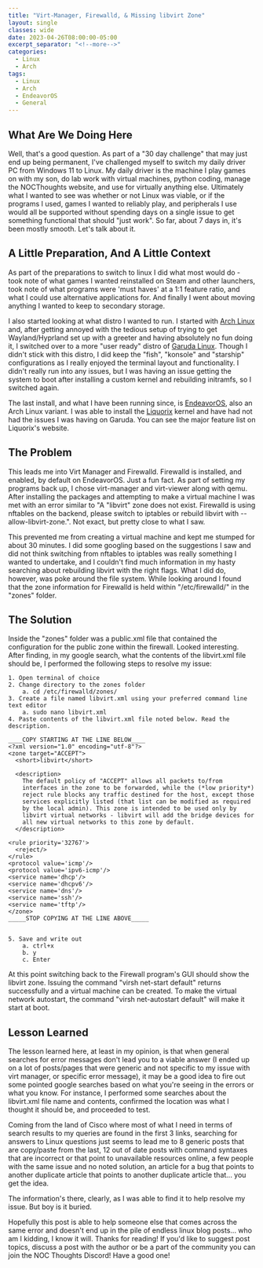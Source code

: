 ```yaml
---
title: "Virt-Manager, Firewalld, & Missing libvirt Zone"
layout: single
classes: wide
date: 2023-04-26T08:00:00-05:00
excerpt_separator: "<!--more-->"
categories:
  - Linux
  - Arch
tags:
  - Linux
  - Arch
  - EndeavorOS
  - General
---
```


## What Are We Doing Here

Well, that's a good question. As part of a "30 day challenge" that may just end up being permanent, I've challenged myself to switch my daily driver PC from Windows 11 to Linux.<!--more--> My daily driver is the machine I play games on with my son, do lab work with virtual machines, python coding, manage the NOCThoughts website, and use for virtually anything else. Ultimately what I wanted to see was whether or not Linux was viable, or if the programs I used, games I wanted to reliably play, and peripherals I use would all be supported without spending days on a single issue to get something functional that should "just work". So far, about 7 days in, it's been mostly smooth. Let's talk about it.

## A Little Preparation, And A Little Context

As part of the preparations to switch to linux I did what most would do - took note of what games I wanted reinstalled on Steam and other launchers, took note of what programs were 'must haves' at a 1:1 feature ratio, and what I could use alternative applications for. And finally I went about moving anything I wanted to keep to secondary storage.

I also started looking at what distro I wanted to run. I started with [Arch Linux](https://archlinux.org/) and, after getting annoyed with the tedious setup of trying to get Wayland/Hyprland set up with a greeter and having absolutely no fun doing it, I switched over to a more "user ready" distro of [Garuda Linux](https://garudalinux.org/). Though I didn't stick with this distro, I did keep the "fish", "konsole" and "starship" configurations as I really enjoyed the terminal layout and functionality. I didn't really run into any issues, but I was having an issue getting the system to boot after installing a custom kernel and rebuilding initramfs, so I switched again.

The last install, and what I have been running since, is [EndeavorOS](https://endeavouros.com/), also an Arch Linux variant. I was able to install the [Liquorix](https://liquorix.net/) kernel and have had not had the issues I was having on Garuda. You can see the major feature list on Liquorix's website.

## The Problem

This leads me into Virt Manager and Firewalld. Firewalld is installed, and enabled, by default on EndeavorOS. Just a fun fact. As part of setting my programs back up, I chose virt-manager and virt-viewer along with qemu. After installing the packages and attempting to make a virtual machine I was met with an error similar to "A "libvirt" zone does not exist. Firewalld is using nftables on the backend, please switch to iptables or rebuild libvirt with --allow-libvirt-zone.". Not exact, but pretty close to what I saw.

This prevented me from creating a virtual machine and kept me stumped for about 30 minutes. I did some googling based on the suggestions I saw and did not think switching from nftables to iptables was really something I wanted to undertake, and I couldn't find much information in my hasty searching about rebuilding libvirt with the right flags. What I did do, however, was poke around the file system. While looking around I found that the zone information for Firewalld is held within "/etc/firewalld/" in the "zones" folder.

## The Solution

Inside the "zones" folder was a public.xml file that contained the configuration for the public zone within the firewall. Looked interesting. After finding, in my google search, what the contents of the libvirt.xml file should be, I performed the following steps to resolve my issue:

```
1. Open terminal of choice
2. Change directory to the zones folder
    a. cd /etc/firewalld/zones/
3. Create a file named libvirt.xml using your preferred command line text editor
    a. sudo nano libvirt.xml
4. Paste contents of the libvirt.xml file noted below. Read the description.

____COPY STARTING AT THE LINE BELOW____
<?xml version="1.0" encoding="utf-8"?>
<zone target="ACCEPT">
  <short>libvirt</short>

  <description>
    The default policy of "ACCEPT" allows all packets to/from
    interfaces in the zone to be forwarded, while the (*low priority*)
    reject rule blocks any traffic destined for the host, except those
    services explicitly listed (that list can be modified as required
    by the local admin). This zone is intended to be used only by
    libvirt virtual networks - libvirt will add the bridge devices for
    all new virtual networks to this zone by default.
  </description>

<rule priority='32767'>
  <reject/>
</rule>
<protocol value='icmp'/>
<protocol value='ipv6-icmp'/>
<service name='dhcp'/>
<service name='dhcpv6'/>
<service name='dns'/>
<service name='ssh'/>
<service name='tftp'/>
</zone>
_____STOP COPYING AT THE LINE ABOVE_____


5. Save and write out
    a. ctrl+x
    b. y
    c. Enter
```

At this point switching back to the Firewall program's GUI should show the libvirt zone. Issuing the command "virsh net-start default" returns successfully and a virtual machine can be created. To make the virtual network autostart, the command "virsh net-autostart default" will make it start at boot.

## Lesson Learned

The lesson learned here, at least in my opinion, is that when general searches for error messages don't lead you to a viable answer (I ended up on a lot of posts/pages that were generic and not specific to my issue with virt manager, or specific error message), it may be a good idea to fire out some pointed google searches based on what you're seeing in the errors or what you know. For instance, I performed some searches about the libvirt.xml file name and contents, confirmed the location was what I thought it should be, and proceeded to test.

Coming from the land of Cisco where most of what I need in terms of search results to my queries are found in the first 3 links, searching for answers to Linux questions just seems to lead me to 8 generic posts that are copy/paste from the last, 12 out of date posts with command syntaxes that are incorrect or that point to unavailable resources online, a few people with the same issue and no noted solution, an article for a bug that points to another duplicate article that points to another duplicate article that... you get the idea.

The information's there, clearly, as I was able to find it to help resolve my issue. But boy is it buried.

Hopefully this post is able to help someone else that comes across the same error and doesn't end up in the pile of endless linux blog posts... who am I kidding, I know it will. Thanks for reading! If you'd like to suggest post topics, discuss a post with the author or be a part of the community you can join the NOC Thoughts Discord! Have a good one!